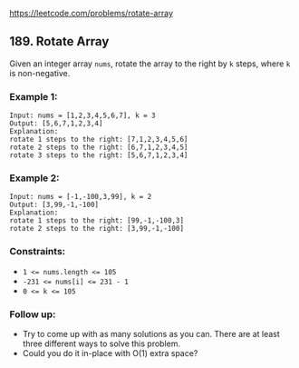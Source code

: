 https://leetcode.com/problems/rotate-array

## 189. Rotate Array

Given an integer array `nums`, rotate the array to the right by `k` steps, where `k` is non-negative.

 

### Example 1:

```
Input: nums = [1,2,3,4,5,6,7], k = 3
Output: [5,6,7,1,2,3,4]
Explanation:
rotate 1 steps to the right: [7,1,2,3,4,5,6]
rotate 2 steps to the right: [6,7,1,2,3,4,5]
rotate 3 steps to the right: [5,6,7,1,2,3,4]
```

### Example 2:

```
Input: nums = [-1,-100,3,99], k = 2
Output: [3,99,-1,-100]
Explanation: 
rotate 1 steps to the right: [99,-1,-100,3]
rotate 2 steps to the right: [3,99,-1,-100]
```
 
### Constraints:

- `1 <= nums.length <= 105`
- `-231 <= nums[i] <= 231 - 1`
- `0 <= k <= 105`

 

### Follow up:

- Try to come up with as many solutions as you can. There are at least three different ways to solve this problem.
- Could you do it in-place with O(1) extra space?

